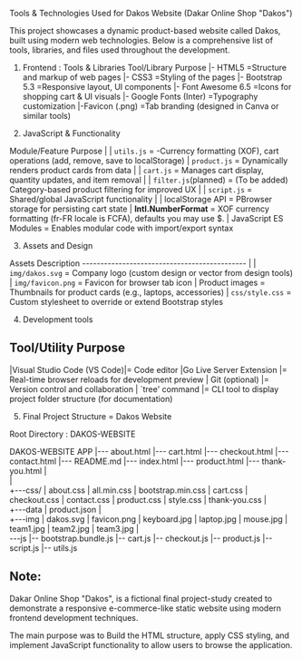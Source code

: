 Tools & Technologies Used for Dakos Website (Dakar Online Shop "Dakos")

This project showcases a dynamic product-based website called Dakos, built using modern web technologies. Below is a comprehensive list of tools, libraries, and files used throughout the development.

1. Frontend : Tools & Libraries
Tool/Library	         Purpose
|- HTML5	             =Structure and markup of web pages
|- CSS3	                 =Styling of the pages
|- Bootstrap 5.3	     =Responsive layout, UI components
|- Font Awesome 6.5	    =Icons for shopping cart & UI visuals
|- Google Fonts (Inter)	=Typography customization
|-Favicon (.png)	    =Tab branding (designed in Canva or similar tools)

2. JavaScript & Functionality

Module/Feature             Purpose
|
| `utils.js`            = -Currency formatting (XOF), cart operations (add, remove, save to localStorage)
| `product.js`          = Dynamically renders product cards from data                                   |
| `cart.js`             = Manages cart display, quantity updates, and item removal               |
| `filter.js`(planned)  = (To be added) Category-based product filtering for improved UX                                      |
| `script.js`           = Shared/global JavaScript functionality                                           |
| localStorage API  = PBrowser storage for persisting cart state
| **Intl.NumberFormat** = XOF currency formatting (fr-FR locale is FCFA), defaults you may use $.
| JavaScript ES Modules	 = Enables modular code with import/export syntax

3. Assets and Design

Assets              Description
--------------------------------------------- |
| `img/dakos.svg`   = Company logo (custom design or vector from design tools)
| `img/favicon.png` = Favicon for browser tab icon
| Product images    = Thumbnails for product cards (e.g., laptops, accessories)
| `css/style.css`   = Custom stylesheet to override or extend Bootstrap styles

4. Development tools

Tool/Utility                      Purpose
-------------------------------------------------
|Visual Studio Code (VS Code)|= Code editor
|Go Live Server Extension    |= Real-time browser reloads for development preview
| Git (optional)             |= Version control and collaboration
| `tree' command             |= CLI tool to display project folder structure (for documentation)


5. Final Project Structure = Dakos Website

Root Directory : DAKOS-WEBSITE

DAKOS-WEBSITE APP
|--- about.html
|--- cart.html
|--- checkout.html
|--- contact.html
|--- README.md
|--- index.html
|--- product.html
|--- thank-you.html
|   
|       
+---css/
|       about.css
|       all.min.css
|       bootstrap.min.css
|       cart.css
|       checkout.css
|       contact.css
|       product.css
|       style.css
|       thank-you.css
|       
+---data
|       product.json
|       
+---img
|       dakos.svg
|       favicon.png
|       keyboard.jpg
|       laptop.jpg
|       mouse.jpg
|       team1.jpg
|       team2.jpg
|       team3.jpg
|       
\---js
    |-- bootstrap.bundle.js
    |-- cart.js
    |-- checkout.js
    |-- product.js
    |-- script.js
    |-- utils.js
        
Note:
---------------------------------------------------
Dakar Online Shop "Dakos", is a fictional final project-study created to demonstrate a responsive e-commerce-like static website using modern frontend development techniques.

The main purpose was to Build the HTML structure, apply CSS styling, and implement JavaScript functionality to allow users to browse the application.